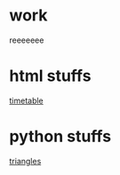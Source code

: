 # work
reeeeeee

# html stuffs
[timetable](/work/timetable.txt/)

# python stuffs
[triangles](/work/triangles.txt)
